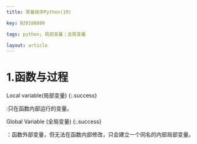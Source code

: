 ```yaml
---
title: 零基础学Python(19)

key: B20180809

tags: python; 局部变量；全局变量

layout: article
---
```


# 1.函数与过程

Local variable(局部变量)
{:.success}

:只在函数内部运行的变量。

Global Variable (全局变量)
{:.success}

：函数外部变量，但无法在函数内部修改，只会建立一个同名的内部局部变量。
